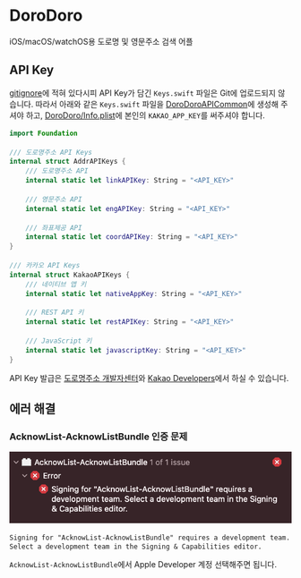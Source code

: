 # DoroDoro

iOS/macOS/watchOS용 도로명 및 영문주소 검색 어플

## API Key

[gitignore](.gitignore)에 적혀 있다시피 API Key가 담긴 `Keys.swift` 파일은 Git에 업로드되지 않습니다. 따라서 아래와 같은 `Keys.swift` 파일을 [DoroDoroAPICommon](DoroDoroAPICommon)에 생성해 주셔야 하고, [DoroDoro/Info.plist](DoroDoro/Info.plist)에 본인의 `KAKAO_APP_KEY`를 써주셔야 합니다.

```swift
import Foundation

/// 도로명주소 API Keys
internal struct AddrAPIKeys {
    /// 도로명주소 API
    internal static let linkAPIKey: String = "<API_KEY>"
    
    /// 영문주소 API
    internal static let engAPIKey: String = "<API_KEY>"
    
    /// 좌표제공 API
    internal static let coordAPIKey: String = "<API_KEY>"
}

/// 카카오 API Keys
internal struct KakaoAPIKeys {
    /// 네이티브 앱 키
    internal static let nativeAppKey: String = "<API_KEY>"
    
    /// REST API 키
    internal static let restAPIKey: String = "<API_KEY>"
    
    /// JavaScript 키
    internal static let javascriptKey: String = "<API_KEY>"
}
```

API Key 발급은 [도로명주소 개발자센터](https://www.juso.go.kr/addrlink/main.do?cPath=99MM)와 [Kakao Developers](https://developers.kakao.com)에서 하실 수 있습니다.

## 에러 해결

### AcknowList-AcknowListBundle 인증 문제

![](images/1.png)

```
Signing for "AcknowList-AcknowListBundle" requires a development team. Select a development team in the Signing & Capabilities editor.
```

`AcknowList-AcknowListBundle`에서 Apple Developer 계정 선택해주면 됩니다.
